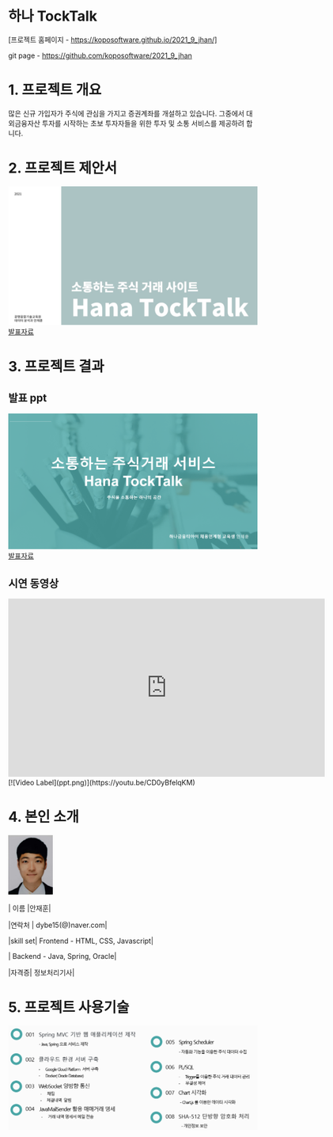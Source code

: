 # 하나 TockTalk

[프로젝트 홈페이지 - https://koposoftware.github.io/2021_9_jhan/]

git page - https://github.com/koposoftware/2021_9_jhan

# 1. 프로젝트 개요

 많은 신규 가입자가 주식에 관심을 가지고 증권계좌를 개설하고 있습니다.
 그중에서 대외금융자산 투자를 시작하는 초보 투자자들을 위한 투자 및 소통 서비스를 제공하려 합니다.

# 2. 프로젝트 제안서

   <img src="ppt1.jpg"/>[발표자료](/ppt1.pdf)<br>


# 3. 프로젝트 결과

## 발표 ppt 
   <img src="ppt.png"/>[발표자료](/project.pptx)<br>

## 시연 동영상 

   <iframe id="ytplayer" type="text/html" width="640" height="360" src="https://youtu.be/CD0yBfelqKM" frameborder="0"></iframe>
   [![Video Label](ppt.png)](https://youtu.be/CD0yBfelqKM)
   
# 4. 본인 소개

<img src="ANJAEHUN.jpg" width="90" height="120"/>

| 이름 |안재훈| 

|연락처 | dybe15(@)naver.com|

|skill set| Frontend - HTML, CSS, Javascript|

| Backend - Java, Spring, Oracle|

|자격증|  정보처리기사|

# 5. 프로젝트 사용기술 

  <img src="skill.png"/> 

